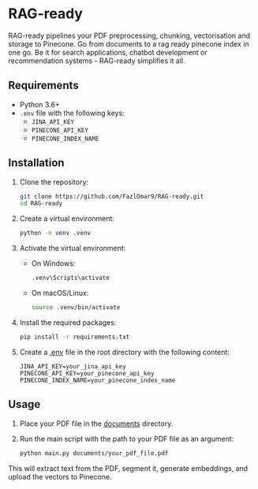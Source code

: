 # RAG-ready

RAG-ready pipelines your PDF preprocessing, chunking, vectorisation and storage to Pinecone. Go from documents to a rag ready pinecone index in one go. Be it for search applications, chatbot development or recommendation systems - RAG-ready simplifies it all.

## Requirements

- Python 3.6+
- `.env` file with the following keys:
  - `JINA_API_KEY`
  - `PINECONE_API_KEY`
  - `PINECONE_INDEX_NAME`

## Installation

1. Clone the repository:

    ```sh
    git clone https://github.com/FazlOmar9/RAG-ready.git
    cd RAG-ready
    ```

2. Create a virtual environment:

    ```sh
    python -m venv .venv
    ```

3. Activate the virtual environment:

    - On Windows:

        ```sh
        .venv\Scripts\activate
        ```

    - On macOS/Linux:

        ```sh
        source .venv/bin/activate
        ```

4. Install the required packages:

    ```sh
    pip install -r requirements.txt
    ```

5. Create a [.env]() file in the root directory with the following content:

    ```properties
    JINA_API_KEY=your_jina_api_key
    PINECONE_API_KEY=your_pinecone_api_key
    PINECONE_INDEX_NAME=your_pinecone_index_name
    ```

## Usage

1. Place your PDF file in the [documents]() directory.

2. Run the main script with the path to your PDF file as an argument:

    ```sh
    python main.py documents/your_pdf_file.pdf
    ```

This will extract text from the PDF, segment it, generate embeddings, and upload the vectors to Pinecone.
